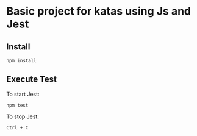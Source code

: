# Basic project for katas using Js and Jest

## Install
```npm install```

## Execute Test
To start Jest:

```npm test```

To stop Jest:

```Ctrl + C```
